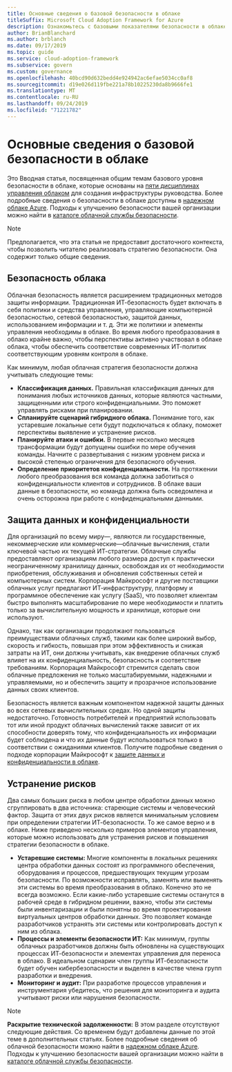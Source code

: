 ```yaml
---
title: Основные сведения о базовой безопасности в облаке
titleSuffix: Microsoft Cloud Adoption Framework for Azure
description: Ознакомьтесь с базовыми показателями безопасности в облаке.
author: BrianBlanchard
ms.author: brblanch
ms.date: 09/17/2019
ms.topic: guide
ms.service: cloud-adoption-framework
ms.subservice: govern
ms.custom: governance
ms.openlocfilehash: 40bcd90d632bedd4e924942ac6efae5034cc0af8
ms.sourcegitcommit: d19e026d119fbe221a78b10225230da8b9666fe1
ms.translationtype: MT
ms.contentlocale: ru-RU
ms.lasthandoff: 09/24/2019
ms.locfileid: "71221782"
---
```

# <a name="understand-the-cloud-security-baseline"></a>Основные сведения о базовой безопасности в облаке

Это Вводная статья, посвященная общим темам базового уровня безопасности в облаке, которые основаны на [пяти дисциплинах управления облаком](../governance-disciplines.md) для создания инфраструктуры руководства. Более подробные сведения о безопасности в облаке доступны в [надежном облаке Azure](https://azure.microsoft.com/overview/trusted-cloud). Подходы к улучшению безопасности вашей организации можно найти в [каталоге облачной службы безопасности](https://www.microsoft.com/security/information-protection).

> [!NOTE]
> Предполагается, что эта статья не предоставит достаточного контекста, чтобы позволить читателю реализовать стратегию безопасности. Она содержит только общие сведения.

## <a name="cloud-security"></a>Безопасность облака

Облачная безопасность является расширением традиционных методов защиты информации. Традиционная ИТ-безопасность будет включать в себя политики и средства управления, управляющие компьютерной безопасностью, сетевой безопасностью, защитой данных, использованием информации и т. д. Эти же политики и элементы управления необходимы в облаке. Во время любого преобразования в облако крайне важно, чтобы перспективы активно участвовал в облаке облака, чтобы обеспечить соответствие современных ИТ-политик соответствующим уровням контроля в облаке.

Как минимум, любая облачная стратегия безопасности должна учитывать следующие темы:

- **Классификация данных.** Правильная классификация данных для понимания любых источников данных, которые являются частными, защищенными или строго конфиденциальными. Это поможет управлять рисками при планировании.
- **Спланируйте сценарий гибридного облака.** Понимание того, как устаревшие локальные сети будут подключаться к облаку, поможет перспективы выявление и устранение рисков.
- **Планируйте атаки и ошибки.** В первые несколько месяцев трансформации будут допущены ошибки по мере обучения команды. Начните с развертывания с низким уровнем риска и высокой степенью ограничения для безопасного обучения.
- **Определение приоритетов конфиденциальности.** На протяжении любого преобразования вся команда должна заботиться о конфиденциальности клиентов и сотрудников. В облаке ваши данные в безопасности, но команда должна быть осведомлена и очень осторожна при работе с конфиденциальными данными.

## <a name="protecting-data-and-privacy"></a>Защита данных и конфиденциальности

Для организаций по всему миру&mdash;, являются ли государственные, некоммерческие или коммерческие&mdash;облачные вычисления, стали ключевой частью их текущей ИТ-стратегии. Облачные службы предоставляют организациям любого размера доступ к практически неограниченному хранилищу данных, освобождая их от необходимости приобретения, обслуживания и обновления собственных сетей и компьютерных систем. Корпорация Майкрософт и другие поставщики облачных услуг предлагают ИТ-инфраструктуру, платформу и программное обеспечение как услугу (SaaS), что позволяет клиентам быстро выполнять масштабирование по мере необходимости и платить только за вычислительную мощность и хранилище, которые они используют.

Однако, так как организации продолжают пользоваться преимуществами облачных служб, такими как более широкий выбор, скорость и гибкость, повышая при этом эффективность и снижая затраты на ИТ, они должны учитывать, как внедрение облачных служб влияет на их конфиденциальность, безопасность и соответствие требованиям. Корпорация Майкрософт стремится сделать свои облачные предложения не только масштабируемыми, надежными и управляемыми, но и обеспечить защиту и прозрачное использование данных своих клиентов.

Безопасность является важным компонентом надежной защиты данных во всех сетевых вычислительных средах. Но одной защиты недостаточно. Готовность потребителей и предприятий использовать тот или иной продукт облачных вычислений также зависит от их способности доверять тому, что конфиденциальность их информации будет соблюдена и что их данные будут использоваться только в соответствии с ожиданиями клиентов. Получите подробные сведения о подходе корпорации Майкрософт к [защите данных и конфиденциальности в облаке](https://go.microsoft.com/fwlink/?LinkId=808242&clcid=0x409).

## <a name="risk-mitigation"></a>Устранение рисков

Два самых больших риска в любом центре обработки данных можно сгруппировать в два источника: стареющие системы и человеческий фактор. Защита от этих двух рисков является минимальным условием при определении стратегии ИТ-безопасности. То же самое верно и в облаке. Ниже приведено несколько примеров элементов управления, которые можно использовать для устранения рисков и повышения стратегии безопасности в облаке.

- **Устаревшие системы:** Многие компоненты в локальных решениях центра обработки данных состоят из программного обеспечения, оборудования и процессов, предшествующих текущим угрозам безопасности. По возможности исправлять, заменять или выменять эти системы во время преобразования в облако. Конечно это не всегда возможно. Если какие-либо устаревшие системы останутся в рабочей среде в гибридном решении, важно, чтобы эти системы были инвентаризации и были понятны во время проектирования виртуальных центров обработки данных. Это позволяет команде разработчиков устранять эти системы или контролировать доступ к ним из облака.
- **Процессы и элементы безопасности ИТ:** Как минимум, группы облачных разработчиков должны быть обновлены на существующих процессах ИТ-безопасности и элементах управления для переноса в облако. В идеальном сценарии член группы ИТ-безопасности будет обучен кибербезопасности и выделен в качестве члена групп разработки и внедрения.
- **Мониторинг и аудит:** При разработке процессов управления и инструментария убедитесь, что решения для мониторинга и аудита учитывают риски или нарушения безопасности.

> [!NOTE]
> **Раскрытие технической задолженности:** В этом разделе отсутствуют следующие действия. Со временем будут добавлены данные по этой теме в дополнительных статьях. Более подробные сведения об облачной безопасности можно найти в [надежном облаке Azure](https://azure.microsoft.com/overview/trusted-cloud). Подходы к улучшению безопасности вашей организации можно найти в [каталоге облачной службы безопасности](https://www.microsoft.com/security/information-protection).
